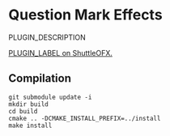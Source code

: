 Question Mark Effects
============

PLUGIN_DESCRIPTION

[PLUGIN_LABEL on ShuttleOFX.](http://shuttleofx.org/plugin/PLUGIN_UID)

## Compilation

```
git submodule update -i
mkdir build
cd build
cmake .. -DCMAKE_INSTALL_PREFIX=../install
make install
```
